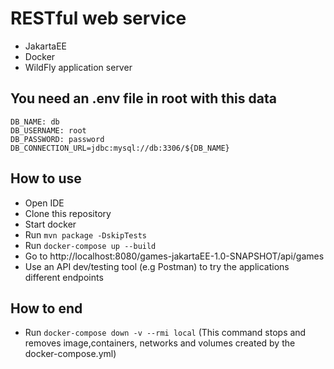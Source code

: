 # RESTful web service 
- JakartaEE
- Docker
- WildFly application server

## You need an .env file in root with this data
```
DB_NAME: db
DB_USERNAME: root
DB_PASSWORD: password
DB_CONNECTION_URL=jdbc:mysql://db:3306/${DB_NAME}
```

## How to use
- Open IDE
- Clone this repository
- Start docker
- Run `mvn package -DskipTests`
- Run `docker-compose up --build`
- Go to http://localhost:8080/games-jakartaEE-1.0-SNAPSHOT/api/games
- Use an API dev/testing tool (e.g Postman) to try the applications different endpoints


## How to end
- Run `docker-compose down -v --rmi local`    (This command stops and removes image,containers, networks and volumes created by the docker-compose.yml)

